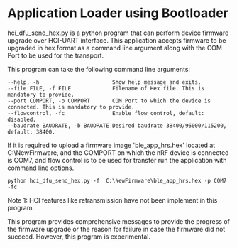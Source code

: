 Application Loader using Bootloader
===
hci_dfu_send_hex.py is a python program that can perform device firmware upgrade over HCI-UART interface. This application accepts firmware to be upgraded in hex format as a command line argument along with the COM Port to be used for the transport. 

This program can take the following command line arguments:
```
--help, -h                       Show help message and exits.
--file FILE, -f FILE             Filename of Hex file. This is mandatory to provide.
--port COMPORT, -p COMPORT       COM Port to which the device is connected. This is mandatory to provide.
--flowcontrol, -fc               Enable flow control, default: disabled.
--baudrate BAUDRATE, -b BAUDRATE Desired baudrate 38400/96000/115200, default: 38400.
```
If it is required to upload a firmware image 'ble_app_hrs.hex' located at C:\NewFirmware, and the COMPORT on which the nRF device is connected is COM7, and flow control is to be used for transfer run the application with command line options.
```
python hci_dfu_send_hex.py -f  C:\NewFirmware\ble_app_hrs.hex -p COM7 -fc
```
Note 1: HCI features like retransmission have not been implement in this program.

This program provides comprehensive messages to provide the progress of the firmware upgrade or the reason for failure in case the firmware did not succeed. However, this program is experimental.

